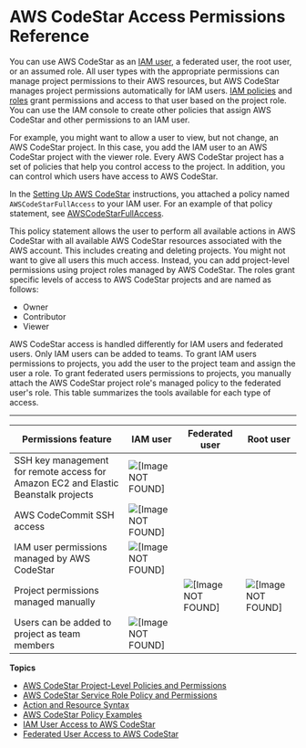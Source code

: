 # AWS CodeStar Access Permissions Reference<a name="access-permissions"></a>

 You can use AWS CodeStar as an [IAM user](https://docs.aws.amazon.com/IAM/latest/UserGuide/id_users.html), a federated user, the root user, or an assumed role\. All user types with the appropriate permissions can manage project permissions to their AWS resources, but AWS CodeStar manages project permissions automatically for IAM users\. [IAM policies](https://docs.aws.amazon.com/IAM/latest/UserGuide/access_policies.html) and [roles](https://docs.aws.amazon.com/IAM/latest/UserGuide/id_roles.html) grant permissions and access to that user based on the project role\. You can use the IAM console to create other policies that assign AWS CodeStar and other permissions to an IAM user\. 

For example, you might want to allow a user to view, but not change, an AWS CodeStar project\. In this case, you add the IAM user to an AWS CodeStar project with the viewer role\. Every AWS CodeStar project has a set of policies that help you control access to the project\. In addition, you can control which users have access to AWS CodeStar\.

In the [Setting Up AWS CodeStar](setting-up.md) instructions, you attached a policy named `AWSCodeStarFullAccess` to your IAM user\. For an example of that policy statement, see [AWSCodeStarFullAccess](adh-policy-examples.md#adh-policy-fullaccess)\.

This policy statement allows the user to perform all available actions in AWS CodeStar with all available AWS CodeStar resources associated with the AWS account\. This includes creating and deleting projects\. You might not want to give all users this much access\. Instead, you can add project\-level permissions using project roles managed by AWS CodeStar\. The roles grant specific levels of access to AWS CodeStar projects and are named as follows: 
+ Owner
+ Contributor
+ Viewer

AWS CodeStar access is handled differently for IAM users and federated users\. Only IAM users can be added to teams\. To grant IAM users permissions to projects, you add the user to the project team and assign the user a role\. To grant federated users permissions to projects, you manually attach the AWS CodeStar project role's managed policy to the federated user's role\. This table summarizes the tools available for each type of access\.


****  

| Permissions feature | IAM user | Federated user | Root user | 
| --- | --- | --- | --- | 
| SSH key management for remote access for Amazon EC2 and Elastic Beanstalk projects | ![\[Image NOT FOUND\]](http://docs.aws.amazon.com/codestar/latest/userguide/images/acs-checkmark.png) |  |  | 
| AWS CodeCommit SSH access | ![\[Image NOT FOUND\]](http://docs.aws.amazon.com/codestar/latest/userguide/images/acs-checkmark.png) |  |  | 
|  IAM user permissions managed by AWS CodeStar  | ![\[Image NOT FOUND\]](http://docs.aws.amazon.com/codestar/latest/userguide/images/acs-checkmark.png) |  |  | 
|  Project permissions managed manually  |  | ![\[Image NOT FOUND\]](http://docs.aws.amazon.com/codestar/latest/userguide/images/acs-checkmark.png) | ![\[Image NOT FOUND\]](http://docs.aws.amazon.com/codestar/latest/userguide/images/acs-checkmark.png) | 
| Users can be added to project as team members | ![\[Image NOT FOUND\]](http://docs.aws.amazon.com/codestar/latest/userguide/images/acs-checkmark.png) |  |  | 

**Topics**
+ [AWS CodeStar Project\-Level Policies and Permissions](access-permissions-proj.md)
+ [AWS CodeStar Service Role Policy and Permissions](access-permissions-service-role.md)
+ [Action and Resource Syntax](access-permissions-syntax.md)
+ [AWS CodeStar Policy Examples](adh-policy-examples.md)
+ [IAM User Access to AWS CodeStar](access-permissions-user.md)
+ [Federated User Access to AWS CodeStar](access-permissions-federated.md)